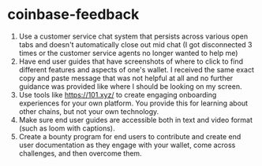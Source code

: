 # coinbase-feedback

1. Use a customer service chat system that persists across various open tabs and doesn't automatically close out mid chat (I got disconnected 3 times or the customer service agents no longer wanted to help me) 
2. Have end user guides that have screenshots of where to click to find different features and aspects of one's wallet. I received the same exact copy and paste message that was not helpful at all and no further guidance was provided like where I should be looking on my screen. 
3. Use tools like https://101.xyz/ to create engaging onboarding experiences for your own platform. You provide this for learning about other chains, but not your own technology. 
4. Make sure end user guides are accessible both in text and video format (such as loom with captions). 
5. Create a bounty program for end users to contribute and create end user documentation as they engage with your wallet, come across challenges, and then overcome them. 
